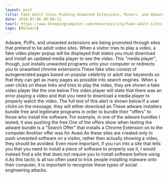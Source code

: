 ```yaml
---
layout: post
title: Fake Adult Sites Pushing Unwanted Extensions, Miners, and Adware
date: 2018-07-06 00:00:11
tourl: https://www.bleepingcomputer.com/news/security/fake-adult-sites-pushing-unwanted-extensions-miners-and-adware/
tags: [Malware]
---
```

Adware, PUPs, and unwanted extensions are being promoted through sites that pretend to be adult video sites. When a visitor tries to play a video, a fake video player popup will be displayed that states you must download and install an updated media player to see the video. This "media player", though, just installs unwanted programs onto your computer or redirects you to unwanted chrome extensions.These fake sites consist of autogenerated pages based on popular celebrity or adult star keywords so that they can get as many pages as possible into search engines. When a user clicks on these links and tries to play the video, they are shown a fake video player like the one below.This video player will state that there was an error playing a video and that you need to download a media player to properly watch the video. The full text of this alert is shown below.If a user clicks on the message, they will either download an These adware installers bundle free and legitimate programs in order to bundle their "offers" to those who install the software. For example, in one of the adware bundles I tested, it was pushing the free One of the offers show when testing the adware bundle is a "Search Offer" that installs a Chrome Extension on to the computer.Another offer was for Avast.As these sites are created only to push unwanted software on a visitor, rather than actually showing a video, they should be avoided. Even more important, if you run into a site that tells you that you need to install a piece of software to properly use it, I would instead find a site that does not require you to install software before using it.As this tactic is all too often used to trick people installing malware onto their computer, it is important to recognize these types of social engineering attacks. 